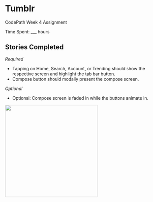 # Tumblr
CodePath Week 4 Assignment

Time Spent: ___ hours

## Stories Completed

*Required*
* Tapping on Home, Search, Account, or Trending should show the respective screen and highlight the tab bar button.
* Compose button should modally present the compose screen.

*Optional*
* Optional: Compose screen is faded in while the buttons animate in.



<img src="https://lh3.googleusercontent.com/-gCnX-BTn-v0/VWuZmpKgx_I/AAAAAAAADWU/OEEESfrdrWY/s512/Tumblr.gif" width="300">

